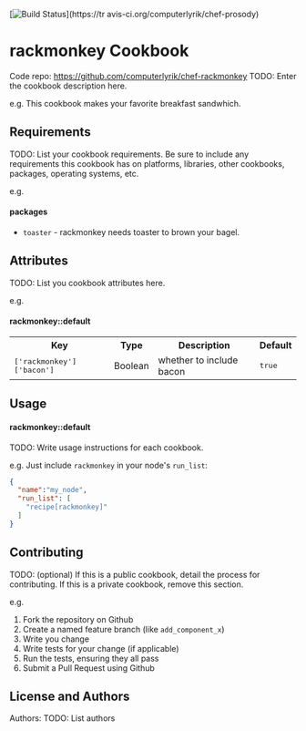[![Build Status](https://travis-ci.org/computerlyrik/chef-prosody.png?branch=master)](https://tr
avis-ci.org/computerlyrik/chef-prosody)

rackmonkey Cookbook
===================

Code repo: https://github.com/computerlyrik/chef-rackmonkey
TODO: Enter the cookbook description here.

e.g.
This cookbook makes your favorite breakfast sandwhich.

Requirements
------------
TODO: List your cookbook requirements. Be sure to include any requirements this cookbook has on platforms, libraries, other cookbooks, packages, operating systems, etc.

e.g.
#### packages
- `toaster` - rackmonkey needs toaster to brown your bagel.

Attributes
----------
TODO: List you cookbook attributes here.

e.g.
#### rackmonkey::default
<table>
  <tr>
    <th>Key</th>
    <th>Type</th>
    <th>Description</th>
    <th>Default</th>
  </tr>
  <tr>
    <td><tt>['rackmonkey']['bacon']</tt></td>
    <td>Boolean</td>
    <td>whether to include bacon</td>
    <td><tt>true</tt></td>
  </tr>
</table>

Usage
-----
#### rackmonkey::default
TODO: Write usage instructions for each cookbook.

e.g.
Just include `rackmonkey` in your node's `run_list`:

```json
{
  "name":"my_node",
  "run_list": [
    "recipe[rackmonkey]"
  ]
}
```

Contributing
------------
TODO: (optional) If this is a public cookbook, detail the process for contributing. If this is a private cookbook, remove this section.

e.g.
1. Fork the repository on Github
2. Create a named feature branch (like `add_component_x`)
3. Write you change
4. Write tests for your change (if applicable)
5. Run the tests, ensuring they all pass
6. Submit a Pull Request using Github

License and Authors
-------------------
Authors: TODO: List authors
